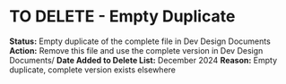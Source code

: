# TO DELETE - Empty Duplicate

**Status:** Empty duplicate of the complete file in Dev Design Documents
**Action:** Remove this file and use the complete version in Dev Design Documents/
**Date Added to Delete List:** December 2024
**Reason:** Empty duplicate, complete version exists elsewhere